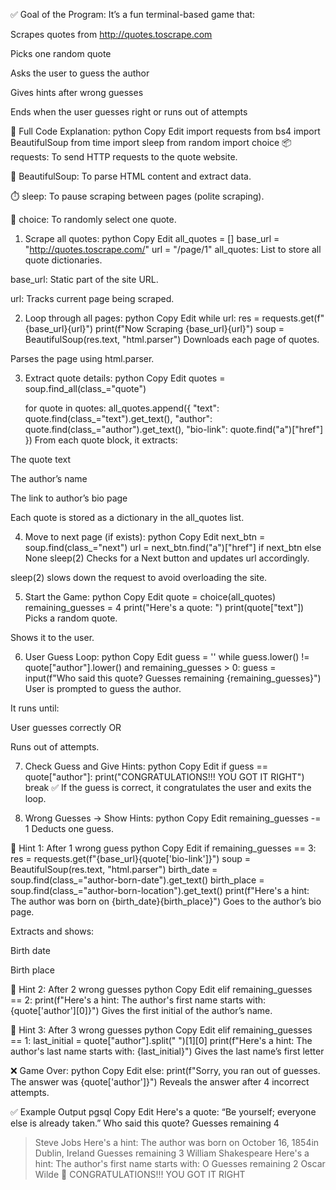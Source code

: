 ✅ Goal of the Program:
It’s a fun terminal-based game that:

Scrapes quotes from http://quotes.toscrape.com

Picks one random quote

Asks the user to guess the author

Gives hints after wrong guesses

Ends when the user guesses right or runs out of attempts

🧠 Full Code Explanation:
python
Copy
Edit
import requests
from bs4 import BeautifulSoup
from time import sleep
from random import choice
📦 requests: To send HTTP requests to the quote website.

🥣 BeautifulSoup: To parse HTML content and extract data.

⏱️ sleep: To pause scraping between pages (polite scraping).

🎲 choice: To randomly select one quote.

1. Scrape all quotes:
python
Copy
Edit
all_quotes = []
base_url = "http://quotes.toscrape.com/"
url = "/page/1"
all_quotes: List to store all quote dictionaries.

base_url: Static part of the site URL.

url: Tracks current page being scraped.

2. Loop through all pages:
python
Copy
Edit
while url:
    res = requests.get(f"{base_url}{url}")
    print(f"Now Scraping {base_url}{url}")
    soup = BeautifulSoup(res.text, "html.parser")
Downloads each page of quotes.

Parses the page using html.parser.

3. Extract quote details:
python
Copy
Edit
    quotes = soup.find_all(class_="quote")

    for quote in quotes:
        all_quotes.append({
            "text": quote.find(class_="text").get_text(),
            "author": quote.find(class_="author").get_text(),
            "bio-link": quote.find("a")["href"]
        })
From each quote block, it extracts:

The quote text

The author’s name

The link to author’s bio page

Each quote is stored as a dictionary in the all_quotes list.

4. Move to next page (if exists):
python
Copy
Edit
    next_btn = soup.find(class_="next")
    url = next_btn.find("a")["href"] if next_btn else None
    sleep(2)
Checks for a Next button and updates url accordingly.

sleep(2) slows down the request to avoid overloading the site.

5. Start the Game:
python
Copy
Edit
quote = choice(all_quotes)
remaining_guesses = 4
print("Here's a quote:  ")
print(quote["text"])
Picks a random quote.

Shows it to the user.

6. User Guess Loop:
python
Copy
Edit
guess = ''
while guess.lower() != quote["author"].lower() and remaining_guesses > 0:
    guess = input(f"Who said this quote? Guesses remaining {remaining_guesses}")
User is prompted to guess the author.

It runs until:

User guesses correctly OR

Runs out of attempts.

7. Check Guess and Give Hints:
python
Copy
Edit
    if guess == quote["author"]:
        print("CONGRATULATIONS!!! YOU GOT IT RIGHT")
        break
✅ If the guess is correct, it congratulates the user and exits the loop.

8. Wrong Guesses → Show Hints:
python
Copy
Edit
    remaining_guesses -= 1
Deducts one guess.

🧠 Hint 1: After 1 wrong guess
python
Copy
Edit
    if remaining_guesses == 3:
        res = requests.get(f"{base_url}{quote['bio-link']}")
        soup = BeautifulSoup(res.text, "html.parser")
        birth_date = soup.find(class_="author-born-date").get_text()
        birth_place = soup.find(class_="author-born-location").get_text()
        print(f"Here's a hint: The author was born on {birth_date}{birth_place}")
Goes to the author’s bio page.

Extracts and shows:

Birth date

Birth place

🧠 Hint 2: After 2 wrong guesses
python
Copy
Edit
    elif remaining_guesses == 2:
        print(f"Here's a hint: The author's first name starts with: {quote['author'][0]}")
Gives the first initial of the author’s name.

🧠 Hint 3: After 3 wrong guesses
python
Copy
Edit
    elif remaining_guesses == 1:
        last_initial = quote["author"].split(" ")[1][0]
        print(f"Here's a hint: The author's last name starts with: {last_initial}")
Gives the last name’s first letter

❌ Game Over:
python
Copy
Edit
    else:
        print(f"Sorry, you ran out of guesses. The answer was {quote['author']}")
Reveals the answer after 4 incorrect attempts.

✅ Example Output
pgsql
Copy
Edit
Here's a quote:
“Be yourself; everyone else is already taken.”
Who said this quote? Guesses remaining 4
> Steve Jobs
Here's a hint: The author was born on October 16, 1854in Dublin, Ireland
Guesses remaining 3
> William Shakespeare
Here's a hint: The author's first name starts with: O
Guesses remaining 2
> Oscar Wilde
🎉 CONGRATULATIONS!!! YOU GOT IT RIGHT
